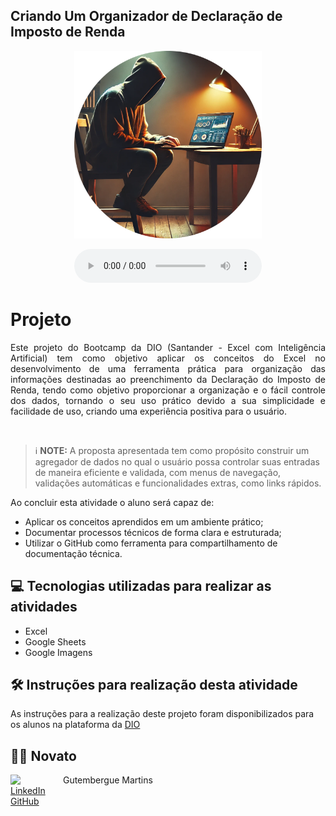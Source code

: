 ## Criando Um Organizador de Declaração de Imposto de Renda

<p align="center">
<img 
    src="Imagens/img_programmer_github.png"
    width="300"
/>
</p>

<div align="center">
    <audio src="output/podcast_editado.MP3" controls title="Podcast editado"></audio>
</div>

# Projeto
<p align="justify"> Este projeto do Bootcamp da DIO (Santander - Excel com Inteligência Artificial) tem como objetivo aplicar os conceitos do Excel no desenvolvimento de uma ferramenta prática para organização das informações destinadas ao preenchimento da Declaração do Imposto de Renda, tendo como objetivo proporcionar a organização e o fácil controle dos dados, tornando o seu uso prático devido a sua simplicidade e facilidade de uso, criando uma experiência positiva para o usuário.</p><br>


 > ℹ️ **NOTE:**  A proposta apresentada tem como propósito construir um agregador de dados no qual o usuário possa controlar suas entradas de maneira eficiente e validada, com menus de navegação, validações automáticas e funcionalidades extras, como links rápidos.

Ao concluir esta atividade o aluno será capaz de:

- Aplicar os conceitos aprendidos em um ambiente prático;
- Documentar processos técnicos de forma clara e estruturada; 
- Utilizar o GitHub como ferramenta para compartilhamento de documentação técnica. 



## 💻 Tecnologias utilizadas para realizar as atividades

- Excel
- Google Sheets
- Google Imagens


## 🛠️ Instruções para realização desta atividade

As instruções para a realização deste projeto foram disponibilizados para os alunos na plataforma da [DIO](https://web.dio.me/lab/criando-um-organizador-de-declaracao-de-imposto-de-renda/learning/90d084ed-a8d3-4b51-bd8e-fa6b605f7d91?back=/track/santander-excel-com-inteligencia-artificial)


## 👨‍💻 Novato

<p>
    <img 
      align=left 
      margin=10 
      width=80 
      src="https://cdn.jsdelivr.net/gh/alohe/avatars/png/memo_30.png"
</p>
<p>
    &nbspGutembergue Martins<br>
    <a href="https://www.linkedin.com/in/gutembergue-martins-38336a59" target="_blank">LinkedIn</a><br>
    <a href="https://github.com/gutembergue-martins" target="_blank">GitHub</a>
    
</p>
    
<br/><br/>
